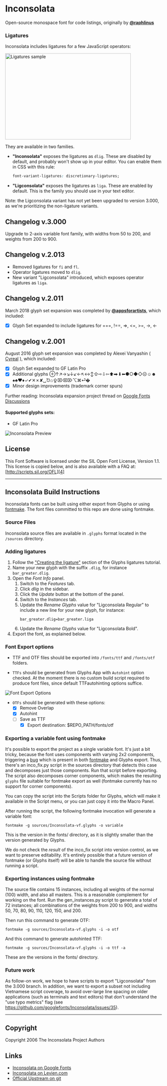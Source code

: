 # Inconsolata

Open-source monospace font for code listings, originally by [**@raphlinus**](https://github.com/raphlinus/)

### Ligatures

Inconsolata includes ligatures for a few JavaScript operators:

<img
  src = "./documentation/img/ligature-sample.png"
  alt = "Ligatures sample"
  width = "404" height = "276"
/>

They are available in two families.

- **"Inconsolata"** exposes the ligatures as `dlig`.  These are disabled by default, and probably won't show up in your editor.  You can enable them in CSS with this rule:
   ```css
  font-variant-ligatures: discretionary-ligatures;
  ```
- **"Ligconsolata"** exposes the ligatures as `liga`.  These are enabled by default.  This is the family you should use in your text editor.

Note: the Ligconsolata variant has not yet been upgraded to version 3.000, as we're prioritizing the non-ligature variants.

## Changelog v.3.000

Upgrade to 2-axis variable font family, with widths from 50 to 200, and weights from 200 to 900.

## Changelog v.2.013

- Removed ligatures for `fi` and `fl`.
- Operator ligatures moved to `dlig`.
- New variant "Ligconsolata" introduced, which exposes operator ligatures as `liga`.

## Changelog v.2.011

March 2018 glyph set expansion was completed by [**@appsforartists**](https://github.com/appsforartists/), which included:

- [x] Glyph Set expanded to include ligatures for ===, !==, =>, <=, >=, ->, <-

## Changelog v.2.001

August 2016 glyph set expansion was completed by Alexei Vanyashin ( [Cyreal][5] ), which included:

- [x] Glyph Set expanded to GF Latin Pro
- [x] Additional glyphs ⊕↑↗→↘↓↙←↖↔↕⇧⇨⇩⇦⬆⮕⬇⬅●○◆◇☹☺☻♠♣♥♦✓✔✕✗✘␣⎋⌂⇪⌧⌫⌦⌥⌘⏎�
- [x] Minor design improvements (trademark corner spurs)

Further reading: Inconsolata expansion project thread on [Google Fonts Discussions][6]

#### Supported glyphs sets:

* GF Latin Pro

![Inconsolata Preview](documentation/img/inco-preview.png)

## License

This Font Software is licensed under the SIL Open Font License, Version 1.1.
This license is copied below, and is also available with a FAQ at:
[http://scripts.sil.org/OFL][4]

----

## Inconsolata Build Instructions

Inconsolata fonts can be built using either export from Glyphs or using [fontmake]. The font files committed to this repo are done using fontmake.

### Source Files

Inconsolata source files are available in `.glyphs` format located in the `/sources` directory.

### Adding ligatures

1. Follow the ["Creating the ligature"](https://glyphsapp.com/tutorials/ligatures) section of the Glyphs ligatures tutorial.
2. Name your new glyph with the suffix `.dlig`, for instance `bar_greater.dlig`.
3. Open the _Font Info_ panel.
   1. Switch to the _Features_ tab.
   2. Click _dlig_ in the sidebar.
   3. Click the _Update_ button at the bottom of the panel.
   4. Switch to the _Instances_ tab.
   5. Update the _Rename Glyphs_ value for "Ligconsolata Regular" to include a new line for your new glyph, for instance:
      ```
      bar_greater.dlig=bar_greater.liga
      ```
   6. Update the _Rename Glyphs_ value for "Ligconsolata Bold".
4. Export the font, as explained below.

### Font Export options

* TTF and OTF files should be exported into `/fonts/ttf` and `/fonts/otf` folders.

* `TTFs` should be generated from Glyphs App with `Autohint` option checked. At the moment there is no custom build script required to produce font files, since default TTFautohinting options suffice.

![Font Export Options](documentation/font-export.png)

* `OTFs` should be generated with these options:
	* [X] Remove Overlap
	* [X] Autohint
  * [ ] Save as TTF
	* [X] Export destination: $REPO_PATH/fonts/otf

### Exporting a variable font using fontmake

It's possible to export the project as a single variable font. It's just a bit tricky, because the font uses components with varying 2x2 components, triggering a [bug](https://github.com/googlefonts/fontmake/issues/595) which is present in both [fontmake] and Glyphs export. Thus, there's an inco_fix.py script in the sources directory that detects this case and decomposes just those components. Run that script before exporting. The script also decomposes corner components, which makes the resulting `glyphs` file suitable for fontmake export as well (fontmake currently has no support for corner components).

You can copy the script into the Scripts folder for Glyphs, which will make it available in the Script menu, or you can just copy it into the Macro Panel.

After running the script, the following fontmake invocation will generate a variable font:

```
fontmake -g sources/Inconsolata-vf.glyphs -o variable
```

This is the version in the fonts/ directory, as it is slightly smaller than the version generated by Glyphs.

We do not check the *result* of the inco_fix script into version control, as we want to preserve editability. It's entirely possible that a future version of fontmake (or Glyphs itself) will be able to handle the source file without running a script.

### Exporting instances using fontmake

The source file contains 15 instances, including all weights of the normal (100) width, and also all masters. This is a reasonable complement for working on the font. Run the gen_instances.py script to generate a total of 72 instances; all combinations of the weights from 200 to 900, and widths 50, 70, 80, 90, 110, 120, 150, and 200.

Then run this command to generate OTF:

```
fontmake -g sources/Inconsolata-vf.glyphs -i -o otf
```

And this command to generate autohinted TTF:

```
fontmake -g sources/Inconsolata-vf.glyphs -i -o ttf -a
```

These are the versions in the fonts/ directory.

### Future work

As follow-on work, we hope to have scripts to export "Ligconsolata" from the 3.000 branch. In addition, we want to export a subset not including Vietnamese script coverage, to avoid over-large line spacing on older applications (such as terminals and text editors) that don't understand the "use typo metrics" flag (see https://github.com/googlefonts/Inconsolata/issues/35).

----

## Copyright

Copyright 2006 The Inconsolata Project Authors

## Links

* [Inconsolata on Google Fonts][1]
* [Inconsolata on Levien.com][2]
* [Official Upstream on git][3]

[1]: https://fonts.google.com/specimen/Inconsolata
[2]: http://levien.com/type/myfonts/inconsolata.html
[3]: https://github.com/google/fonts/tree/master/ofl/inconsolata
[4]: http://scripts.sil.org/OFL
[5]: http://cyreal.org
[6]: https://groups.google.com/forum/#!searchin/googlefonts-discuss/inconsolata%7Csort:relevance/googlefonts-discuss/wgVuOx9yo5k/2QSUQ78CCQAJ
[fontmake]: https://github.com/googlefonts/fontmake
